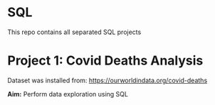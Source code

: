 # SQL
This repo contains all separated SQL projects

# Project 1: Covid Deaths Analysis
Dataset was installed from: https://ourworldindata.org/covid-deaths

**Aim:**
Perform data exploration using SQL
